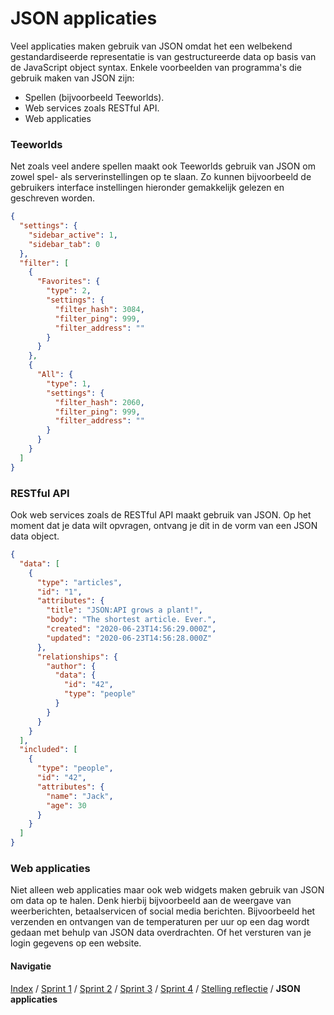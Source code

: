 # JSON applicaties
Veel applicaties maken gebruik van JSON omdat het een welbekend gestandardiseerde representatie is van
gestructureerde data op basis van de JavaScript object syntax. Enkele voorbeelden van programma's die gebruik
maken van JSON zijn:
- Spellen (bijvoorbeeld Teeworlds).
- Web services zoals RESTful API.
- Web applicaties

### Teeworlds
Net zoals veel andere spellen maakt ook Teeworlds gebruik van JSON om zowel spel- als serverinstellingen op te
slaan. Zo kunnen bijvoorbeeld de gebruikers interface instellingen hieronder gemakkelijk gelezen en geschreven
worden.

```json
{
  "settings": {
    "sidebar_active": 1,
    "sidebar_tab": 0
  },
  "filter": [
    {
      "Favorites": {
        "type": 2,
        "settings": {
          "filter_hash": 3084,
          "filter_ping": 999,
          "filter_address": ""
        }
      }
    },
    {
      "All": {
        "type": 1,
        "settings": {
          "filter_hash": 2060,
          "filter_ping": 999,
          "filter_address": ""
        }
      }
    }
  ]
}
```

### RESTful API
Ook web services zoals de RESTful API maakt gebruik van JSON. Op het moment dat je data wilt opvragen, ontvang je
dit in de vorm van een JSON data object.

```json
{
  "data": [
    {
      "type": "articles",
      "id": "1",
      "attributes": {
        "title": "JSON:API grows a plant!",
        "body": "The shortest article. Ever.",
        "created": "2020-06-23T14:56:29.000Z",
        "updated": "2020-06-23T14:56:28.000Z"
      },
      "relationships": {
        "author": {
          "data": {
            "id": "42",
            "type": "people"
          }
        }
      }
    }
  ],
  "included": [
    {
      "type": "people",
      "id": "42",
      "attributes": {
        "name": "Jack",
        "age": 30
      }
    }
  ]
}
```

### Web applicaties
Niet alleen web applicaties maar ook web widgets maken gebruik van JSON om data op te halen. Denk hierbij bijvoorbeeld
aan de weergave van weerberichten, betaalservicen of social media berichten. Bijvoorbeeld het verzenden en ontvangen
van de temperaturen per uur op een dag wordt gedaan met behulp van JSON data overdrachten. Of het versturen van je
login gegevens op een website.

#### Navigatie
[Index](../readme.md) / [Sprint 1](../week6/sprint1.md) / [Sprint 2](../week6/sprint2.md) / [Sprint 3](../week7/sprint3.md)
/ [Sprint 4](../week7/sprint4.md) / [Stelling reflectie](stelling-reflectie.md) / **JSON applicaties**